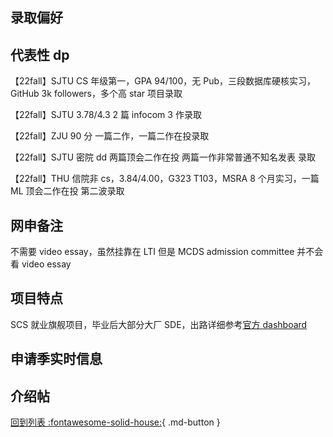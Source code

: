 ## 录取偏好

## 代表性 dp

【22fall】SJTU CS 年级第一，GPA 94/100，无 Pub，三段数据库硬核实习，GitHub 3k followers，多个高 star 项目录取

【22fall】SJTU 3.78/4.3 2 篇 infocom 3 作录取

【22fall】ZJU 90 分 一篇二作，一篇二作在投录取

【22fall】SJTU 密院 dd 两篇顶会二作在投 两篇一作非常普通不知名发表 录取

【22fall】THU 信院非 cs，3.84/4.00，G323 T103，MSRA 8 个月实习，一篇 ML 顶会二作在投 第二波录取

## 网申备注

不需要 video essay，虽然挂靠在 LTI 但是 MCDS admission committee 并不会看 video essay

## 项目特点

SCS 就业旗舰项目，毕业后大部分大厂 SDE，出路详细参考[官方 dashboard](https://www.cmu.edu/career/outcomes/post-grad-dashboard.html)

## 申请季实时信息

## 介绍帖

[回到列表 :fontawesome-solid-house:](grade.md){ .md-button }
